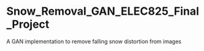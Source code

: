 # Snow_Removal_GAN_ELEC825_Final_Project
 A GAN implementation to remove falling snow distortion from images
